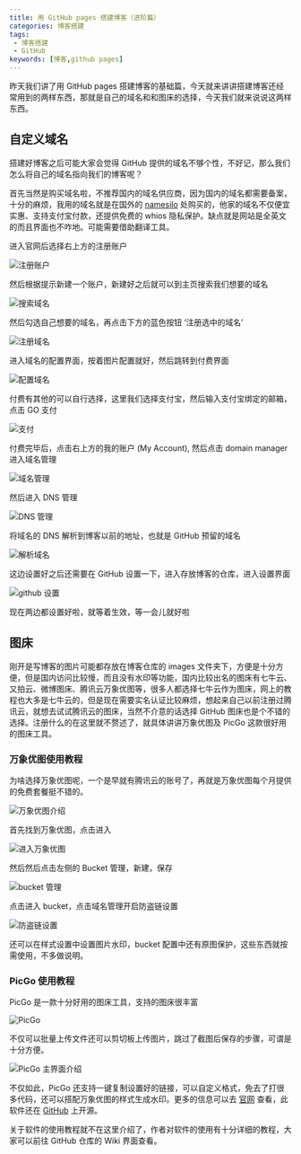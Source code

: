 ```yaml
---
title: 用 GitHub pages 搭建博客（进阶篇）
categories: 博客搭建
tags: 
 - 博客搭建
 - GitHub
keywords: [博客,github pages]
---
```


昨天我们讲了用 GitHub pages 搭建博客的基础篇，今天就来讲讲搭建博客还经常用到的两样东西，那就是自己的域名和和图床的选择，今天我们就来说说这两样东西。

<!-- more -->

## 自定义域名

搭建好博客之后可能大家会觉得 GitHub 提供的域名不够个性，不好记，那么我们怎么将自己的域名指向我们的博客呢？

首先当然是购买域名啦，不推荐国内的域名供应商，因为国内的域名都需要备案，十分的麻烦，我用的域名就是在国外的 [namesilo](https://www.namesilo.com/?rid=cb82471vg) 处购买的，他家的域名不仅便宜实惠、支持支付宝付款，还提供免费的 whios 隐私保护。缺点就是网站是全英文的而且界面也不咋地。可能需要借助翻译工具。

进入官网后选择右上方的注册账户

![注册账户](https://blog-1253491707.piccd.myqcloud.com/images/gitpageblog10.png/style)

然后根据提示新建一个账户，新建好之后就可以到主页搜索我们想要的域名

![搜索域名](https://blog-1253491707.piccd.myqcloud.com/images/gitpagesblog11.png/style)

然后勾选自己想要的域名，再点击下方的蓝色按钮 ‘注册选中的域名’

![注册域名](https://blog-1253491707.piccd.myqcloud.com/images/gjitpagesblog12.png/style)

进入域名的配置界面，按着图片配置就好，然后跳转到付费界面

![配置域名](https://blog-1253491707.piccd.myqcloud.com/images/gitpagesblog13.png/style)

付费有其他的可以自行选择，这里我们选择支付宝，然后输入支付宝绑定的邮箱，点击 GO 支付

![支付](https://blog-1253491707.piccd.myqcloud.com/images/gitpagesblog14.png/style)

付费完毕后，点击右上方的我的账户 (My Account), 然后点击 domain manager 进入域名管理

![域名管理](https://blog-1253491707.piccd.myqcloud.com/images/gitpagesblog15.png/style)

然后进入 DNS 管理

![DNS 管理](https://blog-1253491707.piccd.myqcloud.com/images/gjitpagesblog15.png/style)

将域名的 DNS 解析到博客以前的地址，也就是 GitHub 预留的域名

![解析域名](https://blog-1253491707.piccd.myqcloud.com/images/gitpagesblog16.png/style)

这边设置好之后还需要在 GitHub 设置一下，进入存放博客的仓库，进入设置界面

![github 设置](https://blog-1253491707.piccd.myqcloud.com/images/gitpagesblog17.png/style)

现在两边都设置好啦，就等着生效，等一会儿就好啦

## 图床

刚开是写博客的图片可能都存放在博客仓库的 images 文件夹下，方便是十分方便，但是国内访问比较慢，而且没有水印等功能，国内比较出名的图床有七牛云、又拍云、微博图床、腾讯云万象优图等，很多人都选择七牛云作为图床，网上的教程也大多是七牛云的，但是现在需要实名认证比较麻烦，想起来自己以前注册过腾讯云，就想去试试腾讯云的图床，当然不介意的话选择 GitHub 图床也是个不错的选择。注册什么的在这里就不赘述了，就具体讲讲万象优图及 PicGo 这款很好用的图床工具。

### 万象优图使用教程

为啥选择万象优图呢，一个是早就有腾讯云的账号了，再就是万象优图每个月提供的免费套餐挺不错的。

![万象优图介绍](https://blog-1253491707.piccd.myqcloud.com/images/wxyt.png/style)

首先找到万象优图，点击进入

![进入万象优图](https://blog-1253491707.piccd.myqcloud.com/images/wxyt1.png/style)

然后然后点击左侧的 Bucket 管理，新建，保存

![bucket 管理](https://blog-1253491707.piccd.myqcloud.com/images/wxyt2.png/style)

点击进入 bucket，点击域名管理开启防盗链设置

![防盗链设置](https://blog-1253491707.piccd.myqcloud.com/images/wxyt3.png/style)

还可以在样式设置中设置图片水印，bucket 配置中还有原图保护，这些东西就按需使用，不多做说明。

### PicGo 使用教程

PicGo 是一款十分好用的图床工具，支持的图床很丰富

![PicGo](https://blog-1253491707.piccd.myqcloud.com/images/picgo1.png/style)

不仅可以批量上传文件还可以剪切板上传图片，跳过了截图后保存的步骤，可谓是十分方便。

![PicGo 主界面介绍](https://blog-1253491707.piccd.myqcloud.com/images/picgo2.png/style)

不仅如此，PicGo 还支持一键复制设置好的链接，可以自定义格式，免去了打很多代码，还可以搭配万象优图的样式生成水印。更多的信息可以去 [官网](https://molunerfinn.com/PicGo/) 查看，此软件还在 [GitHub](https://github.com/Molunerfinn/picgo) 上开源。

关于软件的使用教程就不在这里介绍了，作者对软件的使用有十分详细的教程，大家可以前往 GitHub 仓库的 Wiki 界面查看。
